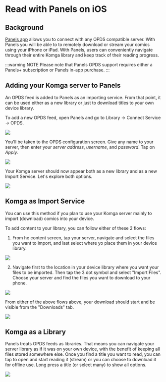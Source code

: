 # Read with Panels on iOS

## Background

[Panels app](https://apps.apple.com/us/app/panels-comic-reader/id1236567663) allows you to connect with any OPDS compatible server. With Panels you will be able to to remotely download or stream your comics using your iPhone or iPad. With Panels, users can conveniently navigate through their entire Komga library and keep track of their reading progress.

:::warning NOTE
Please note that Panels OPDS support requires either a Panels+ subscription or Panels in-app purchase.
:::

## Adding your Komga server to Panels

An OPDS feed is added to Panels as an importing service. From that point, it can be used either as a new library or just to download titles to your own device library.

To add a new OPDS feed, open Panels and go to Library -> Connect Service -> OPDS.

<img src ="/assets/media/guides/panels-setup/01.png"/>

You'll be taken to the OPDS configuration screen. Give any name to your server, then enter your _server address_, _username_, and _password_. Tap on _Apply_. 

<img src ="/assets/media/guides/panels-setup/02.png"/>

Your Komga server should now appear both as a new library and as a new Import Service. Let's explore both options.

<img src ="/assets/media/guides/panels-setup/03.png"/>

## Komga as Import Service

You can use this method if you plan to use your Komga server mainly to import (download) comics into your device. 

To add content to your library, you can follow either of these 2 flows:

1. From he content screen, tap your server, navigate and select the files you want to import, and last select where yo place them in your device library.

<img src ="/assets/media/guides/panels-setup/04.png"/>

2. Navigate first to the location in your device library where you want your files to be imported. Then tap the 3 dot symbol and select "Import Files". Choose your server and find the files you want to download to your phone.

<img src ="/assets/media/guides/panels-setup/05.png"/>

From either of the above flows above, your download should start and be visible from the "Downloads" tab.

<img src ="/assets/media/guides/panels-setup/06.png"/>


## Komga as a Library

Panels treats OPDS feeds as libraries. That means you can navigate your server library as if it was on your own device, with the benefit of keeping all files stored somewhere else.
Once you find a title you want to read, you can tap to open and start reading it (stream) or you can choose to download it for offline use. Long press a title (or select many) to show all options.

<img src ="/assets/media/guides/panels-setup/07.png"/>